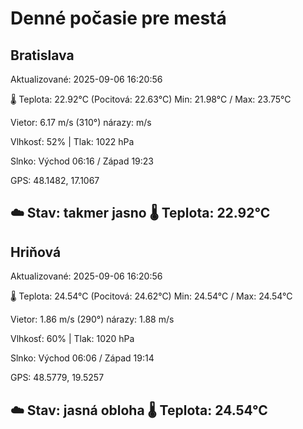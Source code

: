 ﻿# Denné počasie pre mestá

## Bratislava
Aktualizované: 2025-09-06 16:20:56

🌡️ Teplota: 22.92°C 
(Pocitová: 22.63°C)
Min: 21.98°C / Max: 23.75°C

Vietor: 6.17 m/s    (310°) 
nárazy:  m/s

Vlhkosť: 52% | Tlak: 1022 hPa

Slnko: Východ 06:16 / Západ 19:23

GPS: 48.1482, 17.1067

☁️ Stav: takmer jasno        🌡️ Teplota: 22.92°C
---

## Hriňová
Aktualizované: 2025-09-06 16:20:56

🌡️ Teplota: 24.54°C 
(Pocitová: 24.62°C)
Min: 24.54°C / Max: 24.54°C

Vietor: 1.86 m/s (290°)
nárazy: 1.88 m/s

Vlhkosť: 60% | Tlak: 1020 hPa

Slnko: Východ 06:06 / Západ 19:14

GPS: 48.5779, 19.5257

☁️ Stav: jasná obloha        🌡️ Teplota: 24.54°C
---
